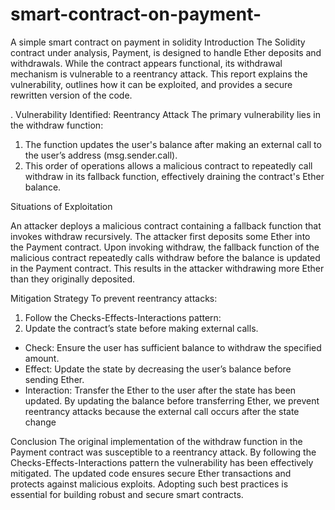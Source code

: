 # smart-contract-on-payment-
A simple smart contract on payment in solidity
Introduction
The Solidity contract under analysis, Payment, is designed to handle Ether deposits and withdrawals. While the contract appears functional, its withdrawal mechanism is vulnerable to a reentrancy attack. This report explains the vulnerability, outlines how it can be exploited, and provides a secure rewritten version of the code.

. Vulnerability Identified: Reentrancy Attack
The primary vulnerability lies in the withdraw function:
1.	The function updates the user's balance after making an external call to the user’s address (msg.sender.call).
2.	This order of operations allows a malicious contract to repeatedly call withdraw in its fallback function, effectively draining the contract's Ether balance.


Situations of Exploitation

An attacker deploys a malicious contract containing a fallback function that invokes withdraw recursively.
The attacker first deposits some Ether into the Payment contract.
Upon invoking withdraw, the fallback function of the malicious contract repeatedly calls withdraw before the balance is updated in the Payment contract.
This results in the attacker withdrawing more Ether than they originally deposited.




Mitigation Strategy
To prevent reentrancy attacks:
1.	Follow the Checks-Effects-Interactions pattern:
2.	Update the contract’s state before making external calls.

* Check: Ensure the user has sufficient balance to withdraw the specified
amount.
* Effect: Update the state by decreasing the user’s balance before sending
Ether.
* Interaction: Transfer the Ether to the user after the state has been updated.
By updating the balance before transferring Ether, we prevent reentrancy attacks because the external call occurs after the state change

Conclusion
The original implementation of the withdraw function in the Payment contract was susceptible to a reentrancy attack. By following the Checks-Effects-Interactions pattern the vulnerability has been effectively mitigated. The updated code ensures secure Ether transactions and protects against malicious exploits. Adopting such best practices is essential for building robust and secure smart contracts.

